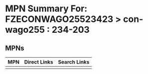 



# MPN Summary For: FZECONWAGO25523423 > con-wago255 : 234-203

## MPNs
  

|MPN|Direct Links|Search Links|
| :--- | :--- | :--- |
||||
